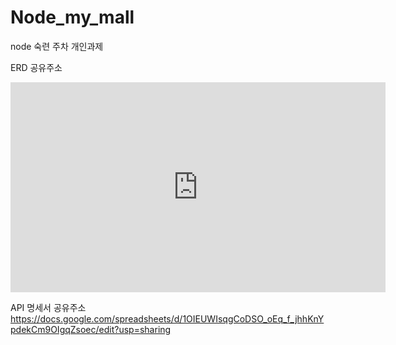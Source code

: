# Node_my_mall

node 숙련 주차 개인과제

ERD 공유주소

<iframe width="600" height="336" src="https://www.erdcloud.com/p/SqmcMAacPdSBdtzaR" frameborder="0" allowfullscreen></iframe>

API 명세서 공유주소
https://docs.google.com/spreadsheets/d/1OIEUWIsqgCoDSO_oEq_f_jhhKnYpdekCm9OIgqZsoec/edit?usp=sharing
